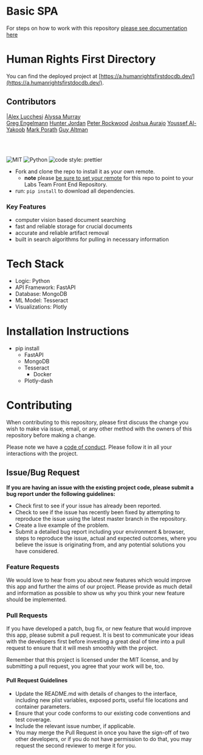 # Basic SPA

For steps on how to work with this repository [please see documentation here](https://docs.labs.lambdaschool.com/labs-spa-starter/)


# Human Rights First Directory

You can find the deployed project at [https://a.humanrightsfirstdocdb.dev/](https://a.humanrightsfirstdocdb.dev/).

## Contributors




|[Alex Lucchesi](https://github.com/lucchesia7) 
[Alyssa Murray](https://github.com/dagtag)  
[Greg Engelmann](https://github.com/engegreg) 
[Hunter Jordan](https://github.com/Hunter-Jordan)
[Peter Rockwood](https://github.com/prockwood)
[Joshua Aurajo](https://github.com/joshua-aurajo)
[Youssef Al-Yakoob](https://github.com/yalyakoob)
[Mark Porath](https://github.com/m-rath)
[Guy Altman](https://github.com/galtman5)

<br>
<br>

![MIT](https://img.shields.io/packagist/l/doctrine/orm.svg)
![Python](https://img.shields.io/badge/python-v3.9-blue)
![code style: prettier](https://img.shields.io/badge/code_style-prettier-ff69b4.svg?style=flat-square)


- Fork and clone the repo to install it as your own remote.
  - **note** please [be sure to set your remote](https://help.github.jp/enterprise/2.11/user/articles/changing-a-remote-s-url/) for this repo to point to your Labs Team Front End Repository.
- run: `pip install` to download all dependencies.


### Key Features

- computer vision based document searching  
- fast and reliable storage for crucial documents 
- accurate and reliable artifact removal
- built in search algorithms for pulling in necessary information



# Tech Stack

- Logic: Python
- API Framework: FastAPI
- Database: MongoDB
- ML Model: Tesseract
- Visualizations: Plotly

# Installation Instructions

- pip install 
  - FastAPI
  - MongoDB
  - Tesseract
    - Docker
  - Plotly-dash


# Contributing

When contributing to this repository, please first discuss the change you wish to make via issue, email, or any other method with the owners of this repository before making a change.

Please note we have a [code of conduct](./CODE_OF_CONDUCT.md). Please follow it in all your interactions with the project.

## Issue/Bug Request

**If you are having an issue with the existing project code, please submit a bug report under the following guidelines:**

- Check first to see if your issue has already been reported.
- Check to see if the issue has recently been fixed by attempting to reproduce the issue using the latest master branch in the repository.
- Create a live example of the problem.
- Submit a detailed bug report including your environment & browser, steps to reproduce the issue, actual and expected outcomes, where you believe the issue is originating from, and any potential solutions you have considered.

### Feature Requests

We would love to hear from you about new features which would improve this app and further the aims of our project. Please provide as much detail and information as possible to show us why you think your new feature should be implemented.

### Pull Requests

If you have developed a patch, bug fix, or new feature that would improve this app, please submit a pull request. It is best to communicate your ideas with the developers first before investing a great deal of time into a pull request to ensure that it will mesh smoothly with the project.

Remember that this project is licensed under the MIT license, and by submitting a pull request, you agree that your work will be, too.

#### Pull Request Guidelines

- Update the README.md with details of changes to the interface, including new plist variables, exposed ports, useful file locations and container parameters.
- Ensure that your code conforms to our existing code conventions and test coverage.
- Include the relevant issue number, if applicable.
- You may merge the Pull Request in once you have the sign-off of two other developers, or if you do not have permission to do that, you may request the second reviewer to merge it for you.
